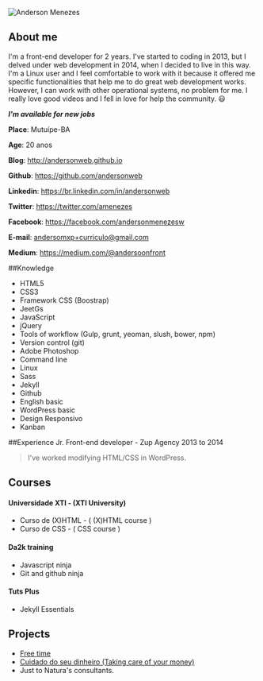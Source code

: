![Anderson Menezes](https://cloud.githubusercontent.com/assets/3930770/12254317/dcee4944-b8c5-11e5-8394-b32b05f8e230.png)

## About me
I'm a front-end developer for 2 years. I've started to coding in 2013, but I delved under web development in 2014, when I decided to live in this way. I'm a Linux user and I feel comfortable to work with it because it offered me specific functionalities that help me to do great web development works. However, I can work with other operational systems, no problem for me. I really love good videos and I fell in love for help the community. :smiley:

***I'm available for new jobs***

**Place**: Mutuípe-BA

**Age**: 20 anos

**Blog**: http://andersonweb.github.io

**Github**: https://github.com/andersonweb

**Linkedin**: https://br.linkedin.com/in/andersonweb

**Twitter**: https://twitter.com/amenezes

**Facebook**: https://facebook.com/andersonmenezesw

**E-mail**: andersomxp+curriculo@gmail.com

**Medium**: https://medium.com/@andersoonfront

##Knowledge
- HTML5
- CSS3
- Framework CSS (Boostrap)
- JeetGs
- JavaScript
- jQuery
- Tools of workflow (Gulp, grunt, yeoman, slush, bower, npm)
- Version control (git)
- Adobe Photoshop
- Command line
- Linux
- Sass
- Jekyll
- Github
- English basic
- WordPress basic
- Design Responsivo
- Kanban

##Experience
Jr. Front-end developer - Zup Agency 2013 to 2014
 > I've worked modifying HTML/CSS in WordPress.

## Courses
#### Universidade XTI - (XTI University)
 - Curso de (X)HTML - ( (X)HTML course )
 - Curso de CSS - ( CSS course )

#### Da2k training
 - Javascript ninja
 - Git and github ninja

#### Tuts Plus
 - Jekyll Essentials 

## Projects
- [Free time](https://free-time.github.io)
- [Cuidado do seu dinheiro (Taking care of your money)](#)
 - Just to Natura's consultants.  

